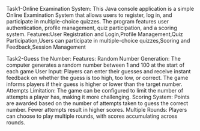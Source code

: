 Task1-Online Examination System:
This Java console application is a simple Online Examination System that allows users to register, log in, and participate in multiple-choice quizzes. The program features user authentication, profile management, quiz participation, and a scoring system.
Features:User Registration and Login,Profile Management,Quiz Participation,Users can participate in multiple-choice quizzes,Scoring and Feedback,Session Management

Task2-Guess the Number:
Features:
Random Number Generation: The computer generates a random number between 1 and 100 at the start of each game
User Input: Players can enter their guesses and receive instant feedback on whether the guess is too high, too low, or correct.
The game informs players if their guess is higher or lower than the target number.
Attempts Limitation: The game can be configured to limit the number of attempts a player has, making it more challenging.
Scoring System: Points are awarded based on the number of attempts taken to guess the correct number. Fewer attempts result in higher scores.
Multiple Rounds: Players can choose to play multiple rounds, with scores accumulating across rounds.
